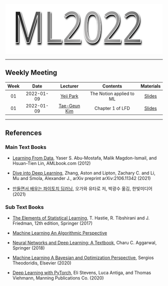 <p align="center">
  <img width="580" height="160" src="ML2022.svg">
</p>

-----

## Weekly Meeting

Week | Date | Lecturer | Contents | Materials
:--: | :--: | :--: | :--: | :--:
01 | 2022-01-09 | [Yeji Park](https://github.com/hiilynn) | The Notion applied to ML | [Slides](./week01/yjpark/the_notion_applied_to_ml.html)
01 | 2022-01-09 | [Tae-Geun Kim](https://github.com/Axect) | Chapter 1 of LFD | [Slides](https://drive.google.com/file/d/1kGPT4IUPL_5EohccQzmofZOd1sotIJSU/view?usp=sharing)


-----
## References

### Main Text Books

- [Learning From Data](http://amlbook.com/), Yaser S. Abu-Mostafa, Malik Magdon-Ismail, and Hsuan-Tien Lin, AMLbook.com (2012)

- [Dive into Deep Learning](https://d2l.ai/), Zhang, Aston and Lipton, Zachary C. and Li, Mu and Smola, Alexander J., arXiv preprint arXiv:2106.11342 (2021)

- [만들면서 배우는 파이토치 딥러닝](http://www.kyobobook.co.kr/product/detailViewKor.laf?ejkGb=KOR&mallGb=KOR&barcode=9791162244609&orderClick=LET&Kc=), 오가와 유타로 저, 박광수 옮김, 한빛미디어 (2021)

### Sub Text Books

- [The Elements of Statistical Learning](https://hastie.su.domains/ElemStatLearn/), T. Hastie, R. Tibshirani and J. Friedman, 12th edition, Springer (2017)

- [Machine Learning An Algorithmic Perspective](https://www.amazon.com/Machine-Learning-Algorithmic-Perspective-Recognition-ebook/dp/B00OGLE56Y) 

- [Neural Networks and Deep Learning: A Textbook](http://www.charuaggarwal.net/neural.htm), Charu C. Aggarwal, Springer (2018)

- [Machine Learning A Bayesian and Optimization Perspective](https://www.elsevier.com/books/machine-learning/theodoridis/978-0-12-818803-3), Sergios Theodoridis, Elsevier (2020)

- [Deep Learning with PyTorch](https://www.manning.com/books/deep-learning-with-pytorch), Eli Stevens, Luca Antiga, and Thomas Viehmann, Manning Publications Co. (2020)
